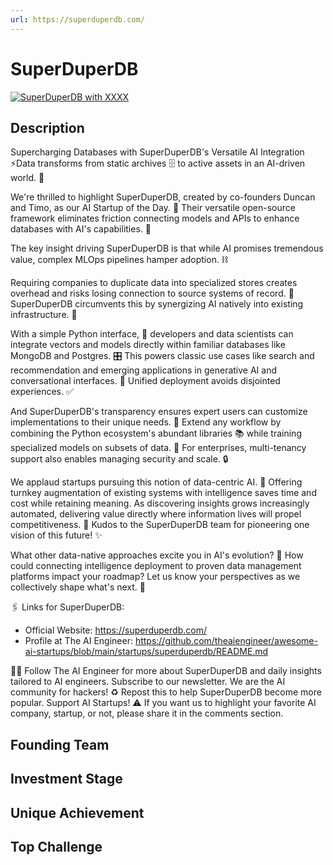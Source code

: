 ```yaml
---
url: https://superduperdb.com/
---
```


# SuperDuperDB
[![SuperDuperDB with XXXX](https://img.youtube.com/vi/VIDEO_ID/0.jpg)](https://www.youtube.com/watch?v=VIDEO_ID)
## Description
Supercharging Databases with SuperDuperDB's Versatile AI Integration ⚡️Data transforms from static archives 🗄️ to active assets in an AI-driven world. 💎 

We're thrilled to highlight SuperDuperDB, created by co-founders Duncan and Timo, as our AI Startup of the Day. 🧠 Their versatile open-source framework eliminates friction connecting models and APIs to enhance databases with AI's capabilities. 🤖

The key insight driving SuperDuperDB is that while AI promises tremendous value, complex MLOps pipelines hamper adoption. ⛓️ 

Requiring companies to duplicate data into specialized stores creates overhead and risks losing connection to source systems of record. 📁 SuperDuperDB circumvents this by synergizing AI natively into existing infrastructure. 🔌

With a simple Python interface, 🐍 developers and data scientists can integrate vectors and models directly within familiar databases like MongoDB and Postgres. 🎛️ This powers classic use cases like search and recommendation and emerging applications in generative AI and conversational interfaces. 💬 Unified deployment avoids disjointed experiences. ✅

And SuperDuperDB's transparency ensures expert users can customize implementations to their unique needs. 🔧 Extend any workflow by combining the Python ecosystem's abundant libraries 📚 while training specialized models on subsets of data. 🧮 For enterprises, multi-tenancy support also enables managing security and scale. 🔒

We applaud startups pursuing this notion of data-centric AI. 👏 Offering turnkey augmentation of existing systems with intelligence saves time and cost while retaining meaning. As discovering insights grows increasingly automated, delivering value directly where information lives will propel competitiveness. 🚀 Kudos to the SuperDuperDB team for pioneering one vision of this future! ✨

What other data-native approaches excite you in AI's evolution? 🤔 How could connecting intelligence deployment to proven data management platforms impact your roadmap? Let us know your perspectives as we collectively shape what's next. 🙌

🖇️ Links for SuperDuperDB: 
- Official Website: https://superduperdb.com/
- Profile at The AI Engineer: https://github.com/theaiengineer/awesome-ai-startups/blob/main/startups/superduperdb/README.md

🧙🏽 Follow The AI Engineer for more about SuperDuperDB and daily insights tailored to AI engineers. Subscribe to our newsletter. We are the AI community for hackers! 
♻️ Repost this to help SuperDuperDB become more popular. Support AI Startups! 
⚠️ If you want us to highlight your favorite AI company, startup, or not, please share it in the comments section. 

## Founding Team
## Investment Stage
## Unique Achievement
## Top Challenge

